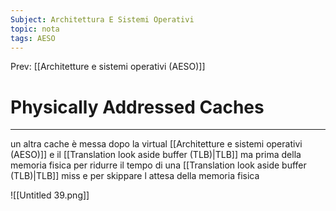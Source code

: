 ```yaml
---
Subject: Architettura E Sistemi Operativi
topic: nota
tags: AESO
---
```


Prev: [[Architetture e sistemi operativi (AESO)]]

# Physically Addressed Caches
---


un altra cache è messa dopo la virtual [[Architetture e sistemi operativi (AESO)]] e il [[Translation look aside buffer (TLB)|TLB]] ma prima della memoria fisica per ridurre il tempo di una [[Translation look aside buffer (TLB)|TLB]] miss e per skippare l attesa della memoria fisica

![[Untitled 39.png]]
